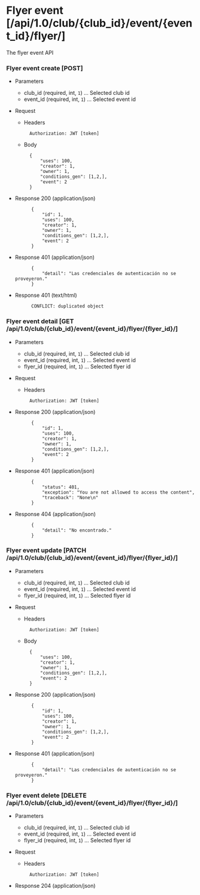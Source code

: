 # Flyer event [/api/1.0/club/{club_id}/event/{event_id}/flyer/]

The flyer event API

### Flyer event create [POST]

+ Parameters
    + club_id (required, int, `1`) ... Selected club id
    + event_id (required, int, `1`) ... Selected event id

+ Request
    + Headers
    
            Authorization: JWT [token]

    + Body
        
            {
                "uses": 100,
                "creator": 1,
                "owner": 1,
                "conditions_gen": [1,2,],
                "event": 2
            }
            
+ Response 200 (application/json)

            {
                "id": 1,
                "uses": 100,
                "creator": 1,
                "owner": 1,
                "conditions_gen": [1,2,],
                "event": 2
            }

+ Response 401 (application/json)

            {
                "detail": "Las credenciales de autenticación no se proveyeron."
            }

+ Response 401 (text/html)

            CONFLICT: duplicated object

### Flyer event detail [GET /api/1.0/club/{club_id}/event/{event_id}/flyer/{flyer_id}/]

+ Parameters
    + club_id (required, int, `1`) ... Selected club id
    + event_id (required, int, `1`) ... Selected event id
    + flyer_id (required, int, `1`) ... Selected flyer id

+ Request
    + Headers
    
            Authorization: JWT [token]

+ Response 200 (application/json)

            {
                "id": 1,
                "uses": 100,
                "creator": 1,
                "owner": 1,
                "conditions_gen": [1,2,],
                "event": 2
            }

+ Response 401 (application/json)

            {
                "status": 401,
                "exception": "You are not allowed to access the content",
                "traceback": "None\n"
            }

+ Response 404 (application/json)

            {
                "detail": "No encontrado."
            }

### Flyer event update [PATCH /api/1.0/club/{club_id}/event/{event_id}/flyer/{flyer_id}/]

+ Parameters
    + club_id (required, int, `1`) ... Selected club id
    + event_id (required, int, `1`) ... Selected event id
    + flyer_id (required, int, `1`) ... Selected flyer id

+ Request
    + Headers
    
            Authorization: JWT [token]
    + Body

            {
                "uses": 100,
                "creator": 1,
                "owner": 1,
                "conditions_gen": [1,2,],
                "event": 2
            }

+ Response 200 (application/json)

            {
                "id": 1,
                "uses": 100,
                "creator": 1,
                "owner": 1,
                "conditions_gen": [1,2,],
                "event": 2
            }

+ Response 401 (application/json)

            {
                "detail": "Las credenciales de autenticación no se proveyeron."
            }

### Flyer event delete [DELETE /api/1.0/club/{club_id}/event/{event_id}/flyer/{flyer_id}/]

+ Parameters
    + club_id (required, int, `1`) ... Selected club id
    + event_id (required, int, `1`) ... Selected event id
    + flyer_id (required, int, `1`) ... Selected flyer id

+ Request
    + Headers
    
            Authorization: JWT [token]

+ Response 204 (application/json)

